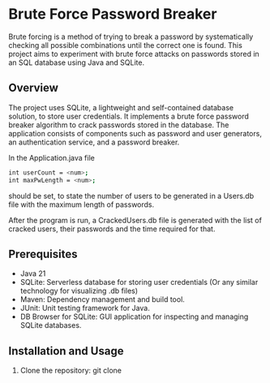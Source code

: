 # Brute Force Password Breaker

Brute forcing is a method of trying to break a password by systematically checking all possible combinations until the correct one is found. This project aims to experiment with brute force attacks on passwords stored in an SQL database using Java and SQLite.

## Overview

The project uses SQLite, a lightweight and self-contained database solution, to store user credentials. It implements a brute force password breaker algorithm to crack passwords stored in the database. The application consists of components such as password and user generators, an authentication service, and a password breaker. 

In the Application.java file
```bash
int userCount = <num>;
int maxPwLength = <num>;
```
should be set, to state the number of users to be generated in a Users.db file with the maximum length of passwords.

After the program is run, a CrackedUsers.db file is generated with the list of cracked users, their passwords and the time required for that.

## Prerequisites

- Java 21
- SQLite: Serverless database for storing user credentials (Or any similar technology for visualizing .db files)
- Maven: Dependency management and build tool.
- JUnit: Unit testing framework for Java.
- DB Browser for SQLite: GUI application for inspecting and managing SQLite databases.

## Installation and Usage

1. Clone the repository:
git clone <repository-url>
